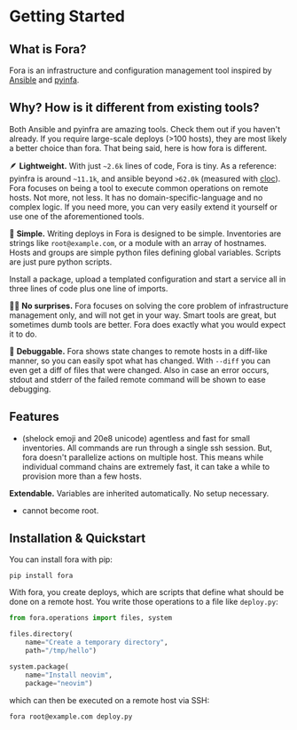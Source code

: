 [//]: # (TODO logo image)
[//]: # (TODO FAQ)

# Getting Started

## What is Fora?

Fora is an infrastructure and configuration management tool inspired by [Ansible](https://www.ansible.com/) and [pyinfa](https://pyinfra.com/).

## Why? How is it different from existing tools?

Both Ansible and pyinfra are amazing tools. Check them out if you haven't already.
If you require large-scale deploys (>100 hosts), they are most likely a better choice than fora.
That being said, here is how fora is different.

🪶 **Lightweight.** With just `~2.6k` lines of code, Fora is tiny.
As a reference: pyinfra is around `~11.1k`, and ansible beyond `>62.0k` (measured with [cloc](https://github.com/AlDanial/cloc)).
Fora focuses on being a tool to execute common operations on remote hosts. Not more, not less.
It has no domain-specific-language and no complex logic.
If you need more, you can very easily extend it yourself or use one of the aforementioned tools.

🌱 **Simple.** Writing deploys in Fora is designed to be simple.
Inventories are strings like `root@example.com`, or a module with an array of hostnames.
Hosts and groups are simple python files defining global variables.
Scripts are just pure python scripts.

Install a package, upload a templated configuration and start a service all in three lines of code plus one line of imports.

🎉⃠ **No surprises.** Fora focuses on solving the core problem of infrastructure management only,
and will not get in your way. Smart tools are great, but sometimes dumb tools are better.
Fora does exactly what you would expect it to do.

🐞 **Debuggable.** Fora shows state changes to remote hosts in a diff-like manner,
so you can easily spot what has changed. With `--diff` you can even get a diff of
files that were changed. Also in case an error occurs, stdout and stderr of the failed
remote command will be shown to ease debugging.

## Features

- (shelock emoji and 20e8 unicode) agentless and fast for small inventories.
All commands are run through a single ssh session.
But, fora doesn't parallelize actions on multiple host. This means while
individual command chains are extremely fast, it can take a while to provision
more than a few hosts.

**Extendable.** Variables are inherited automatically. No setup necessary.

- cannot become root.

## Installation & Quickstart

You can install fora with pip:

```
pip install fora
```

With fora, you create deploys, which are scripts
that define what should be done on a remote host.
You write those operations to a file like `deploy.py`:

```python
from fora.operations import files, system

files.directory(
    name="Create a temporary directory",
    path="/tmp/hello")

system.package(
	name="Install neovim",
	package="neovim")
```

which can then be executed on a remote host via SSH:

```bash
fora root@example.com deploy.py
```
